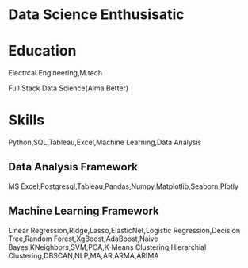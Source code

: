 # Data Science Enthusisatic

# Education
Electrcal Engineering,M.tech

Full Stack Data Science(Alma Better)

# Skills
Python,SQL,Tableau,Excel,Machine Learning,Data Analysis
## Data Analysis Framework
MS Excel,Postgresql,Tableau,Pandas,Numpy,Matplotlib,Seaborn,Plotly
## Machine Learning Framework
Linear Regression,Ridge,Lasso,ElasticNet,Logistic Regression,Decision Tree,Random Forest,XgBoost,AdaBoost,Naive Bayes,KNeighbors,SVM,PCA,K-Means Clustering,Hierarchial Clustering,DBSCAN,NLP,MA,AR,ARMA,ARIMA
